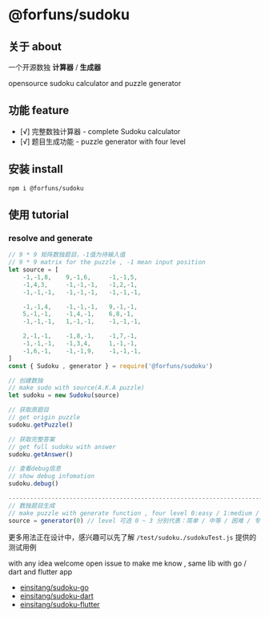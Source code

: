 # @forfuns/sudoku

## 关于 about

一个开源数独 **计算器** / **生成器**

opensource sudoku calculator and puzzle generator


## 功能 feature

- [√] 完整数独计算器 - complete Sudoku calculator
- [√] 题目生成功能 - puzzle generator with four level


## 安装 install

`npm i @forfuns/sudoku`

## 使用 tutorial

### resolve and generate

```javascript 1.6
// 9 * 9 矩阵数独题目，-1值为待输入值
// 9 * 9 matrix for the puzzle , -1 mean input position
let source = [
    -1,-1,8,    9,-1,6,     -1,-1,5,
    -1,4,3,     -1,-1,-1,   -1,2,-1,
    -1,-1,-1,   -1,-1,-1,   -1,-1,-1,

    -1,-1,4,    -1,-1,-1,   9,-1,-1,
    5,-1,-1,    -1,4,-1,    6,8,-1,
    -1,-1,-1,   1,-1,-1,    -1,-1,-1,

    2,-1,-1,    -1,8,-1,    -1,7,-1,
    -1,-1,-1,   -1,3,4,     1,-1,-1,
    -1,6,-1,    -1,-1,9,    -1,-1,-1,
]
const { Sudoku , generator } = require('@forfuns/sudoku')

// 创建数独
// make sudo with source(A.K.A puzzle)
let sudoku = new Sudoku(source)

// 获取原题目
// get origin puzzle
sudoku.getPuzzle()

// 获取完整答案
// get full sudoku with answer
sudoku.getAnswer()

// 查看debug信息
// show debug infomation
sudoku.debug()

-----------------------------------------------------------------------------
// 数独题目生成
// make puzzle with generate function , four level 0:easy / 1:medium / 2:hard / 3:expert
source = generator(0) // level 可选 0 ~ 3 分别代表：简单 / 中等 / 困难 / 专家
```

更多用法正在设计中，感兴趣可以先了解 `/test/sudoku./sudokuTest.js` 提供的测试用例

with any idea welcome open issue to make me know , same lib with go / dart and flutter app

- [einsitang/sudoku-go](https://github.com/einsitang/sudoku-go)
- [einsitang/sudoku-dart](https://github.com/einsitang/sudoku-dart)
- [einsitang/sudoku-flutter](https://github.com/einsitang/sudoku-flutter)
